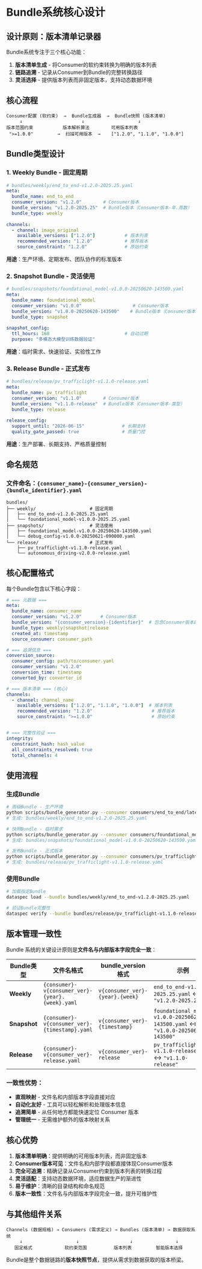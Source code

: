 # Bundle系统核心设计

## 设计原则：版本清单记录器

Bundle系统专注于三个核心功能：
1. **版本清单生成** - 将Consumer的软约束转换为明确的版本列表
2. **链路追溯** - 记录从Consumer到Bundle的完整转换路径  
3. **灵活选择** - 提供版本列表而非固定版本，支持动态数据环境

## 核心流程

```
Consumer配置 (软约束)  →  Bundle生成器  →  Bundle快照 (版本清单)
     ↓                      ↓                    ↓
版本范围约束           版本解析算法        可用版本列表
 ">=1.0.0"         →  扫描可用版本  →    ["1.2.0", "1.1.0", "1.0.0"]
```

## Bundle类型设计

### 1. Weekly Bundle - 固定周期
```yaml
# bundles/weekly/end_to_end-v1.2.0-2025.25.yaml
meta:
  bundle_name: end_to_end
  consumer_version: "v1.2.0"        # Consumer版本
  bundle_version: "v1.2.0-2025.25"  # Bundle版本（Consumer版本-年.周数）
  bundle_type: weekly
  
channels:
  - channel: image_original
    available_versions: ["1.2.0"]           # 版本列表
    recommended_version: "1.2.0"            # 推荐版本
    source_constraint: "1.2.0"              # 原始约束
```

**用途**：生产环境、定期发布、团队协作的标准版本

### 2. Snapshot Bundle - 灵活使用  
```yaml
# bundles/snapshots/foundational_model-v1.0.0-20250620-143500.yaml
meta:
  bundle_name: foundational_model
  consumer_version: "v1.0.0"                   # Consumer版本
  bundle_version: "v1.0.0-20250620-143500"    # Bundle版本（Consumer版本-时间戳）
  bundle_type: snapshot
  
snapshot_config:
  ttl_hours: 168                            # 自动过期
  purpose: "多模态大模型训练数据验证"
```

**用途**：临时需求、快速验证、实验性工作

### 3. Release Bundle - 正式发布
```yaml
# bundles/release/pv_trafficlight-v1.1.0-release.yaml
meta:
  bundle_name: pv_trafficlight
  consumer_version: "v1.1.0"        # Consumer版本
  bundle_version: "v1.1.0-release"  # Bundle版本（Consumer版本-类型）
  bundle_type: release
  
release_config:
  support_until: "2026-06-15"              # 长期支持
  quality_gate_passed: true                # 质量门控
```

**用途**：生产部署、长期支持、严格质量控制

## 命名规范

### **文件命名：`{consumer_name}-{consumer_version}-{bundle_identifier}.yaml`**

```
bundles/
├── weekly/                    # 固定周期
│   ├── end_to_end-v1.2.0-2025.25.yaml
│   └── foundational_model-v1.0.0-2025.25.yaml
├── snapshots/                 # 灵活使用
│   ├── foundational_model-v1.0.0-20250620-143500.yaml
│   └── debug_config-v1.0.0-20250621-090000.yaml
└── release/                   # 正式发布
    ├── pv_trafficlight-v1.1.0-release.yaml
    └── autonomous_driving-v2.0.0-release.yaml
```

## 核心配置格式

每个Bundle包含以下核心字段：

```yaml
# === 元数据 ===
meta:
  bundle_name: consumer_name
  consumer_version: "v1.2.0"       # Consumer版本
  bundle_version: "{consumer_version}-{identifier}"  # 包含Consumer版本的Bundle版本
  bundle_type: weekly|snapshot|release
  created_at: timestamp
  source_consumer: consumer_path

# === 追溯信息 ===  
conversion_source:
  consumer_config: path/to/consumer.yaml
  consumer_version: "v1.2.0"
  conversion_time: timestamp
  converted_by: converter_id

# === 版本清单 === (核心)
channels:
  - channel: channel_name
    available_versions: ["1.2.0", "1.1.0", "1.0.0"]  # 版本列表
    recommended_version: "1.2.0"                      # 推荐版本
    source_constraint: ">=1.0.0"                      # 原始约束


# === 完整性验证 ===
integrity:
  constraint_hash: hash_value
  all_constraints_resolved: true
  total_channels: 4
```

## 使用流程

### 生成Bundle
```bash
# 周级Bundle - 生产环境
python scripts/bundle_generator.py --consumer consumers/end_to_end/latest.yaml --type weekly
# 生成: bundles/weekly/end_to_end-v1.2.0-2025.25.yaml

# 快照Bundle - 临时需求  
python scripts/bundle_generator.py --consumer consumers/foundational_model/latest.yaml --type snapshot
# 生成: bundles/snapshots/foundational_model-v1.0.0-20250620-143500.yaml

# 发布Bundle - 正式版本
python scripts/bundle_generator.py --consumer consumers/pv_trafficlight/latest.yaml --type release
# 生成: bundles/release/pv_trafficlight-v1.1.0-release.yaml
```

### 使用Bundle
```bash
# 加载指定Bundle
dataspec load --bundle bundles/weekly/end_to_end-v1.2.0-2025.25.yaml

# 验证Bundle完整性
dataspec verify --bundle bundles/release/pv_trafficlight-v1.1.0-release.yaml
```

## 版本管理一致性

Bundle 系统的关键设计原则是**文件名与内部版本字段完全一致**：

| Bundle类型 | 文件名格式 | bundle_version格式 | 示例 |
|-----------|-----------|-------------------|------|
| **Weekly** | `{consumer}-v{consumer_ver}-{year}.{week}.yaml` | `v{consumer_ver}-{year}.{week}` | `end_to_end-v1.2.0-2025.25.yaml` ↔ `"v1.2.0-2025.25"` |
| **Snapshot** | `{consumer}-v{consumer_ver}-{timestamp}.yaml` | `v{consumer_ver}-{timestamp}` | `foundational_model-v1.0.0-20250620-143500.yaml` ↔ `"v1.0.0-20250620-143500"` |
| **Release** | `{consumer}-v{consumer_ver}-release.yaml` | `v{consumer_ver}-release` | `pv_trafficlight-v1.1.0-release.yaml` ↔ `"v1.1.0-release"` |

### 一致性优势：
- **直观映射** - 文件名和内部版本字段直接对应
- **自动化友好** - 工具可以轻松解析和处理版本信息
- **追溯简单** - 从任何地方都能快速定位 Consumer 版本
- **管理统一** - 无需维护额外的版本映射关系

## 核心优势

1. **版本清单明确**：提供明确的可用版本列表，而非固定版本
2. **Consumer版本可见**：文件名和内部字段都直接体现Consumer版本
3. **完全可追溯**：精确记录从Consumer约束到版本列表的转换过程
4. **灵活适配**：支持动态数据环境，适应数据生产的渐进性
5. **易于维护**：清晰的目录结构和命名规范
6. **版本一致性**：文件名与内部版本字段完全一致，提升可维护性

## 与其他组件关系

```
Channels (数据规格) → Consumers (需求定义) → Bundles (版本清单) → 数据获取系统
     ↓                    ↓                   ↓                ↓
   固定格式            软约束范围          版本列表         智能版本选择
```

Bundle是整个数据链路的**版本快照节点**，提供从需求到数据获取的版本桥梁。 
